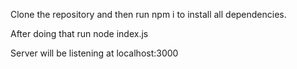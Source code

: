 Clone the repository and then run npm i to install all dependencies.

After doing that run node index.js

Server will be listening at localhost:3000
